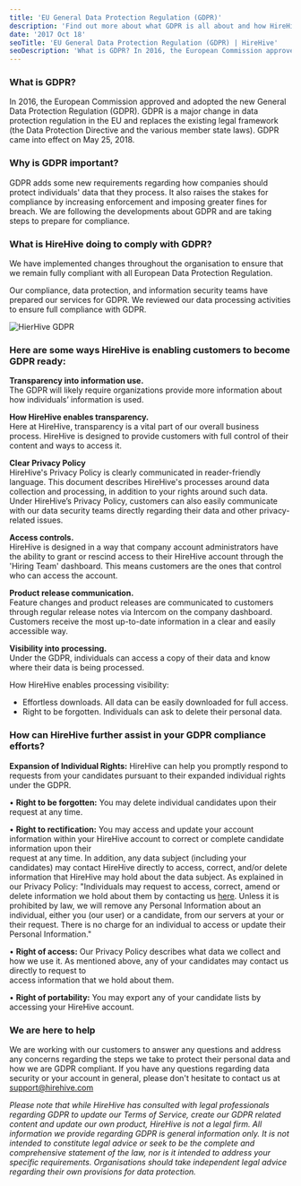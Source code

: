 ```yaml
---
title: 'EU General Data Protection Regulation (GDPR)'
description: 'Find out more about what GDPR is all about and how HireHive is GDPR compliant.'
date: '2017 Oct 18'
seoTitle: 'EU General Data Protection Regulation (GDPR) | HireHive'
seoDescription: 'What is GDPR? In 2016, the European Commission approved and adopted the new General Data Protection Regulation (GDPR). It came into effect on May 25th.'
---
```


### **What is GDPR?**

In 2016, the European Commission approved and adopted the new General Data Protection Regulation (GDPR). GDPR is a major change in data protection regulation in the EU and replaces the existing legal framework (the Data Protection Directive and the various member state laws). GDPR came into effect on May 25, 2018.

### **Why is GDPR important?**

GDPR adds some new requirements regarding how companies should protect individuals' data that they process. It also raises the stakes for compliance by increasing enforcement and imposing greater fines for breach. We are following the developments about GDPR and are taking steps to prepare for compliance.

### **What is HireHive doing to comply with GDPR?**

We have implemented changes throughout the organisation to ensure that we remain fully compliant with all European Data Protection Regulation.

Our compliance, data protection, and information security teams have prepared our services for GDPR. We reviewed our data processing activities to ensure full compliance with GDPR.

![HierHive GDPR](/images/gdpr.png)

### **Here are some ways HireHive is enabling customers to become GDPR ready:**

**Transparency into information use.**  
The GDPR will likely require organizations provide more information about how individuals’ information is used.

**How HireHive enables transparency.**  
Here at HireHive, transparency is a vital part of our overall business process. HireHive is designed to provide customers with full control of their content and ways to access it.

**Clear Privacy Policy**  
HireHive's Privacy Policy is clearly communicated in reader-friendly language. This document describes HireHive's processes around data collection and processing, in addition to your rights around such data. Under HireHive’s Privacy Policy, customers can also easily communicate with our data security teams directly regarding their data and other privacy-related issues.

**Access controls.**  
HireHive is designed in a way that company account administrators have the ability to grant or rescind access to their HireHive account through the 'Hiring Team' dashboard. This means customers are the ones that control who can access the account.

**Product release communication.**  
Feature changes and product releases are communicated to customers through regular release notes via Intercom on the company dashboard. Customers receive the most up-to-date information in a clear and easily accessible way.

**Visibility into processing.**  
Under the GDPR, individuals can access a copy of their data and know where their data is being processed.

How HireHive enables processing visibility:

- Effortless downloads. All data can be easily downloaded for full access.
- Right to be forgotten. Individuals can ask to delete their personal data.

### **How can HireHive further assist in your GDPR compliance efforts?**

**Expansion of Individual Rights:** HireHive can help you promptly respond to requests from your candidates pursuant to their expanded individual rights under the GDPR.

• **Right to be forgotten:** You may delete individual candidates upon their request at any time.

• **Right to rectification:** You may access and update your account information within your HireHive account to correct or complete candidate information upon their  
request at any time. In addition, any data subject (including your candidates) may contact HireHive directly to access, correct, and/or delete information that HireHive may hold about the data subject. As explained in our Privacy Policy: "Individuals may request to access, correct, amend or delete information we hold about them by contacting us [here](http://support@hirehive.com). Unless it is prohibited by law, we will remove any Personal Information about an individual, either you (our user) or a candidate, from our servers at your or their request. There is no charge for an individual to access or update their Personal Information."

• **Right of access:** Our Privacy Policy describes what data we collect and how we use it. As mentioned above, any of your candidates may contact us directly to request to  
access information that we hold about them.

• **Right of portability:** You may export any of your candidate lists by accessing your HireHive account.

### **We are here to help**

We are working with our customers to answer any questions and address any concerns regarding the steps we take to protect their personal data and how we are GDPR compliant. If you have any questions regarding data security or your account in general, please don't hesitate to contact us at [support@hirehive.com](mailto:support@hirehive.com)

_Please note that while HireHive has consulted with legal professionals regarding GDPR to update our Terms of Service, create our GDPR related content and update our own product, HireHive is not a legal firm. All information we provide regarding GDPR is general information only. It is not intended to constitute legal advice or seek to be the complete and comprehensive statement of the law, nor is it intended to address your specific requirements. Organisations should take independent legal advice regarding their own provisions for data protection._
